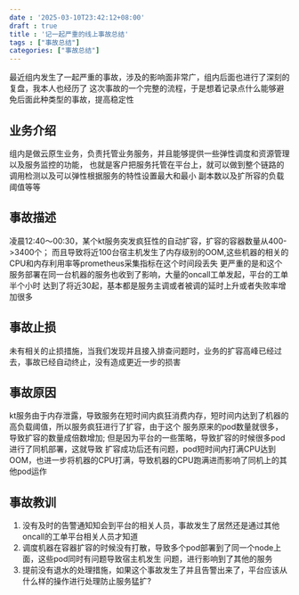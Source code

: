 ```yaml
---
date : '2025-03-10T23:42:12+08:00'
draft : true
title : '记一起严重的线上事故总结'
tags : ["事故总结"]
categories: ["事故总结"]
---
```


最近组内发生了一起严重的事故，涉及的影响面非常广，组内后面也进行了深刻的复盘，我本人也经历了
这次事故的一个完整的流程，于是想着记录点什么能够避免后面此种类型的事故，提高稳定性


## 业务介绍
组内是做云原生业务，负责托管业务服务，并且能够提供一些弹性调度和资源管理以及服务监控的功能，
也就是客户把服务托管在平台上，就可以做到整个链路的调用检测以及可以弹性根据服务的特性设置最大和最小
副本数以及扩所容的负载阈值等等

## 事故描述
凌晨12:40～00:30，某个kt服务突发疯狂性的自动扩容，扩容的容器数量从400->3400个；
而且导致将近100台宿主机发生了内存级别的OOM,这些机器的相关的CPU和内存利用率等prometheus采集指标在这个时间段丢失
更严重的是和这个服务部署在同一台机器的服务也收到了影响，大量的oncall工单发起，平台的工单半个小时
达到了将近30起，基本都是服务主调或者被调的延时上升或者失败率增加很多

## 事故止损
未有相关的止损措施，当我们发现并且接入排查问题时，业务的扩容高峰已经过去，事故已经自动终止，没有造成更近一步的损害

## 事故原因
kt服务由于内存泄露，导致服务在短时间内疯狂消费内存，短时间内达到了机器的高负载阈值，所以服务疯狂进行了扩容，由于这个
服务原来的pod数量就很多，导致扩容的数量成倍数增加; 但是因为平台的一些策略，导致扩容的时候很多pod进行了同机部署，这就导致
扩容成功后还有问题，pod短时间内打满CPU达到OOM，也进一步将机器的CPU打满，导致机器的CPU跑满进而影响了同机上的其他pod运作

## 事故教训
1. 没有及时的告警通知知会到平台的相关人员，事故发生了居然还是通过其他oncall的工单平台相关人员才知道
2. 调度机器在容器扩容的时候没有打散，导致多个pod部署到了同一个node上面，这些pod同时有问题导致宿主机发生
问题，进行影响到了其他的服务
3. 提前没有退水的处理措施，如果这个事故发生了并且告警出来了，平台应该从什么样的操作进行处理防止服务猛扩?


